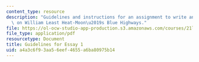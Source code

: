 ```yaml
---
content_type: resource
description: "Guidelines and instructions for an assignment to write an analytic essay\
  \ on William Least Heat-Moon\u2019s Blue Highways."
file: https://ol-ocw-studio-app-production.s3.amazonaws.com/courses/21l-007-world-literatures-travel-writing-fall-2008/a4a3c6f93aa56eef4655a6ba80975b14_essay_guidelines.pdf
file_type: application/pdf
resourcetype: Document
title: Guidelines for Essay 1
uid: a4a3c6f9-3aa5-6eef-4655-a6ba80975b14
---
```

